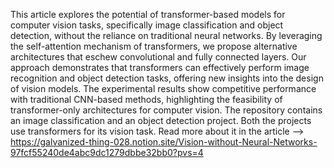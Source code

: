 This article explores the potential of transformer-based models for computer vision tasks, specifically image classification and object detection, without the reliance on traditional neural networks. By leveraging the self-attention mechanism of transformers, we propose alternative architectures that eschew convolutional and fully connected layers. Our approach demonstrates that transformers can effectively perform image recognition and object detection tasks, offering new insights into the design of vision models. The experimental results show competitive performance with traditional CNN-based methods, highlighting the feasibility of transformer-only architectures for computer vision.
The repository contains an image classification and an object detection project. Both the projects use transformers for its vision task.
Read more about it in the article --> https://galvanized-thing-028.notion.site/Vision-without-Neural-Networks-97fcf55240de4abc9dc1279dbbe32bb0?pvs=4

